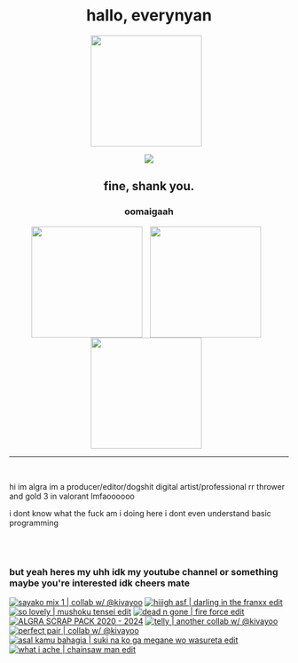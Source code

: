 <h1 align="center">hallo, everynyan</h1>
<p align="center"><img align="center" height="200px" style="padding-right:10;" src="https://github.com/AlgraMatron/AlgraMatron/blob/main/gif/hallo-everynyan.gif"></p>

<p align="center"><img src="https://readme-typing-svg.demolab.com?font=helvetica&weight=700&size=24&duration=2000&pause=500&center=true&width=500&lines=how+are+you%3F"></p>

<h2 align="center">fine, shank you.</h2>

<h3 align="center">oomaigaah</h3>
<div align="center">
<img align="center" height="200px" style="padding-right:10;" src="https://media.tenor.com/of_mwJmMNbsAAAAC/azumanga-azumanga-daioh.gif">
<img align="center" height="200px" style="padding-right:10;" src="https://media.tenor.com/0BUW9CWyqccAAAAC/osaka-live-reaction.gif">
<img align="center" height="200px" style="padding-right:10;" src="https://github.com/AlgraMatron/AlgraMatron/blob/main/gif/thereisnoescape.gif">
</div>

---

<br>
<p>hi im algra im a producer/editor/dogshit digital artist/professional rr thrower and gold 3 in valorant lmfaoooooo</p>
<p>i dont know what the fuck am i doing here i dont even understand basic programming</p>
<br>

#

### but yeah heres my uhh idk my youtube channel or something maybe you're interested idk cheers mate

<!-- BEGIN YOUTUBE-CARDS -->
[![sayako mix 1 | collab w/ @kivayoo](https://ytcards.demolab.com/?id=2j_bvNfkxkA&title=sayako+mix+1+%7C+collab+w%2F+%40kivayoo&lang=en&timestamp=1738586416&background_color=%230d1117&title_color=%23ffffff&stats_color=%23dedede&max_title_lines=1&width=250&border_radius=5 "sayako mix 1 | collab w/ @kivayoo")](https://www.youtube.com/watch?v=2j_bvNfkxkA)
[![hiiigh asf | darling in the franxx edit](https://ytcards.demolab.com/?id=qt2r1mjjnsQ&title=hiiigh+asf+%7C+darling+in+the+franxx+edit&lang=en&timestamp=1722214227&background_color=%230d1117&title_color=%23ffffff&stats_color=%23dedede&max_title_lines=1&width=250&border_radius=5 "hiiigh asf | darling in the franxx edit")](https://www.youtube.com/watch?v=qt2r1mjjnsQ)
[![so lovely | mushoku tensei edit](https://ytcards.demolab.com/?id=gdo6BS1ebbo&title=so+lovely+%7C+mushoku+tensei+edit&lang=en&timestamp=1721803448&background_color=%230d1117&title_color=%23ffffff&stats_color=%23dedede&max_title_lines=1&width=250&border_radius=5 "so lovely | mushoku tensei edit")](https://www.youtube.com/watch?v=gdo6BS1ebbo)
[![dead n gone | fire force edit](https://ytcards.demolab.com/?id=I0ck3GoTn-c&title=dead+n+gone+%7C+fire+force+edit&lang=en&timestamp=1713284175&background_color=%230d1117&title_color=%23ffffff&stats_color=%23dedede&max_title_lines=1&width=250&border_radius=5 "dead n gone | fire force edit")](https://www.youtube.com/watch?v=I0ck3GoTn-c)
[![ALGRA SCRAP PACK 2020 - 2024](https://ytcards.demolab.com/?id=kkUMirIu33k&title=ALGRA+SCRAP+PACK+2020+-+2024&lang=en&timestamp=1711421987&background_color=%230d1117&title_color=%23ffffff&stats_color=%23dedede&max_title_lines=1&width=250&border_radius=5 "ALGRA SCRAP PACK 2020 - 2024")](https://www.youtube.com/watch?v=kkUMirIu33k)
[![telly | another collab w/ @kivayoo](https://ytcards.demolab.com/?id=B_whtcIzE9E&title=telly+%7C+another+collab+w%2F+%40kivayoo&lang=en&timestamp=1701936334&background_color=%230d1117&title_color=%23ffffff&stats_color=%23dedede&max_title_lines=1&width=250&border_radius=5 "telly | another collab w/ @kivayoo")](https://www.youtube.com/watch?v=B_whtcIzE9E)
[![perfect pair | collab w/ @kivayoo](https://ytcards.demolab.com/?id=D0oBDZA9kCI&title=perfect+pair+%7C+collab+w%2F+%40kivayoo&lang=en&timestamp=1701935639&background_color=%230d1117&title_color=%23ffffff&stats_color=%23dedede&max_title_lines=1&width=250&border_radius=5 "perfect pair | collab w/ @kivayoo")](https://www.youtube.com/watch?v=D0oBDZA9kCI)
[![asal kamu bahagia | suki na ko ga megane wo wasureta edit](https://ytcards.demolab.com/?id=zmPLCbAcn0c&title=asal+kamu+bahagia+%7C+suki+na+ko+ga+megane+wo+wasureta+edit&lang=en&timestamp=1692799325&background_color=%230d1117&title_color=%23ffffff&stats_color=%23dedede&max_title_lines=1&width=250&border_radius=5 "asal kamu bahagia | suki na ko ga megane wo wasureta edit")](https://www.youtube.com/watch?v=zmPLCbAcn0c)
[![what i ache | chainsaw man edit](https://ytcards.demolab.com/?id=8LmbXsmZUik&title=what+i+ache+%7C+chainsaw+man+edit&lang=en&timestamp=1681925094&background_color=%230d1117&title_color=%23ffffff&stats_color=%23dedede&max_title_lines=1&width=250&border_radius=5 "what i ache | chainsaw man edit")](https://www.youtube.com/watch?v=8LmbXsmZUik)
<!-- END YOUTUBE-CARDS -->
